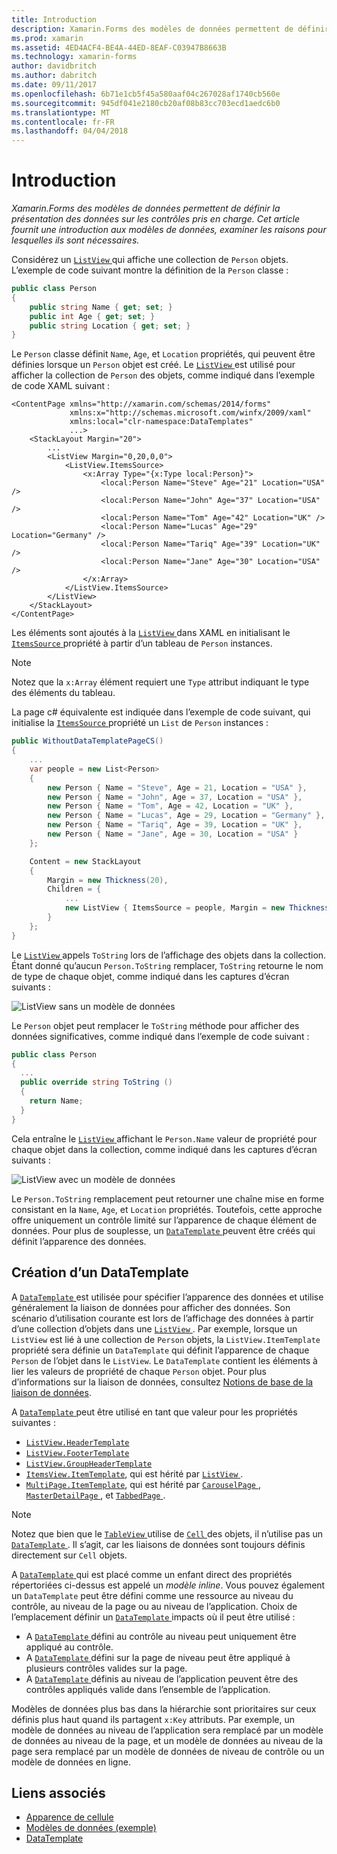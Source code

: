 ```yaml
---
title: Introduction
description: Xamarin.Forms des modèles de données permettent de définir la présentation des données sur les contrôles pris en charge. Cet article fournit une introduction aux modèles de données, examiner les raisons pour lesquelles ils sont nécessaires.
ms.prod: xamarin
ms.assetid: 4ED4ACF4-BE4A-44ED-8EAF-C03947B8663B
ms.technology: xamarin-forms
author: davidbritch
ms.author: dabritch
ms.date: 09/11/2017
ms.openlocfilehash: 6b71e1cb5f45a580aaf04c267028af1740cb560e
ms.sourcegitcommit: 945df041e2180cb20af08b83cc703ecd1aedc6b0
ms.translationtype: MT
ms.contentlocale: fr-FR
ms.lasthandoff: 04/04/2018
---
```

# <a name="introduction"></a>Introduction

_Xamarin.Forms des modèles de données permettent de définir la présentation des données sur les contrôles pris en charge. Cet article fournit une introduction aux modèles de données, examiner les raisons pour lesquelles ils sont nécessaires._

Considérez un [ `ListView` ](https://developer.xamarin.com/api/type/Xamarin.Forms.ListView/) qui affiche une collection de `Person` objets. L’exemple de code suivant montre la définition de la `Person` classe :

```csharp
public class Person
{
    public string Name { get; set; }
    public int Age { get; set; }
    public string Location { get; set; }
}
```

Le `Person` classe définit `Name`, `Age`, et `Location` propriétés, qui peuvent être définies lorsque un `Person` objet est créé. Le [ `ListView` ](https://developer.xamarin.com/api/type/Xamarin.Forms.ListView/) est utilisé pour afficher la collection de `Person` des objets, comme indiqué dans l’exemple de code XAML suivant :

```xaml
<ContentPage xmlns="http://xamarin.com/schemas/2014/forms"
             xmlns:x="http://schemas.microsoft.com/winfx/2009/xaml"
             xmlns:local="clr-namespace:DataTemplates"
             ...>
    <StackLayout Margin="20">
        ...
        <ListView Margin="0,20,0,0">
            <ListView.ItemsSource>
                <x:Array Type="{x:Type local:Person}">
                    <local:Person Name="Steve" Age="21" Location="USA" />
                    <local:Person Name="John" Age="37" Location="USA" />
                    <local:Person Name="Tom" Age="42" Location="UK" />
                    <local:Person Name="Lucas" Age="29" Location="Germany" />
                    <local:Person Name="Tariq" Age="39" Location="UK" />
                    <local:Person Name="Jane" Age="30" Location="USA" />
                </x:Array>
            </ListView.ItemsSource>
        </ListView>
    </StackLayout>
</ContentPage>
```

Les éléments sont ajoutés à la [ `ListView` ](https://developer.xamarin.com/api/type/Xamarin.Forms.ListView/) dans XAML en initialisant le [ `ItemsSource` ](https://developer.xamarin.com/api/property/Xamarin.Forms.ItemsView%3CTVisual%3E.ItemsSource/) propriété à partir d’un tableau de `Person` instances.

> [!NOTE]
> Notez que la `x:Array` élément requiert une `Type` attribut indiquant le type des éléments du tableau.

La page c# équivalente est indiquée dans l’exemple de code suivant, qui initialise la [ `ItemsSource` ](https://developer.xamarin.com/api/property/Xamarin.Forms.ItemsView%3CTVisual%3E.ItemsSource/) propriété un `List` de `Person` instances :

```csharp
public WithoutDataTemplatePageCS()
{
    ...
    var people = new List<Person>
    {
        new Person { Name = "Steve", Age = 21, Location = "USA" },
        new Person { Name = "John", Age = 37, Location = "USA" },
        new Person { Name = "Tom", Age = 42, Location = "UK" },
        new Person { Name = "Lucas", Age = 29, Location = "Germany" },
        new Person { Name = "Tariq", Age = 39, Location = "UK" },
        new Person { Name = "Jane", Age = 30, Location = "USA" }
    };

    Content = new StackLayout
    {
        Margin = new Thickness(20),
        Children = {
            ...
            new ListView { ItemsSource = people, Margin = new Thickness(0, 20, 0, 0) }
        }
    };
}
```

Le [ `ListView` ](https://developer.xamarin.com/api/type/Xamarin.Forms.ListView/) appels `ToString` lors de l’affichage des objets dans la collection. Étant donné qu’aucun `Person.ToString` remplacer, `ToString` retourne le nom de type de chaque objet, comme indiqué dans les captures d’écran suivants :

![](introduction-images/no-data-template.png "ListView sans un modèle de données")

Le `Person` objet peut remplacer le `ToString` méthode pour afficher des données significatives, comme indiqué dans l’exemple de code suivant :

```csharp
public class Person
{
  ...
  public override string ToString ()
  {
    return Name;
  }
}
```

Cela entraîne le [ `ListView` ](https://developer.xamarin.com/api/type/Xamarin.Forms.ListView/) affichant le `Person.Name` valeur de propriété pour chaque objet dans la collection, comme indiqué dans les captures d’écran suivants :

![](introduction-images/override-tostring.png "ListView avec un modèle de données")

Le `Person.ToString` remplacement peut retourner une chaîne mise en forme consistant en la `Name`, `Age`, et `Location` propriétés. Toutefois, cette approche offre uniquement un contrôle limité sur l’apparence de chaque élément de données. Pour plus de souplesse, un [ `DataTemplate` ](https://developer.xamarin.com/api/type/Xamarin.Forms.DataTemplate/) peuvent être créés qui définit l’apparence des données.

## <a name="creating-a-datatemplate"></a>Création d’un DataTemplate

A [ `DataTemplate` ](https://developer.xamarin.com/api/type/Xamarin.Forms.DataTemplate/) est utilisée pour spécifier l’apparence des données et utilise généralement la liaison de données pour afficher des données. Son scénario d’utilisation courante est lors de l’affichage des données à partir d’une collection d’objets dans une [ `ListView` ](https://developer.xamarin.com/api/type/Xamarin.Forms.ListView/). Par exemple, lorsque un `ListView` est lié à une collection de `Person` objets, la `ListView.ItemTemplate` propriété sera définie un `DataTemplate` qui définit l’apparence de chaque `Person` de l’objet dans le `ListView`. Le `DataTemplate` contient les éléments à lier les valeurs de propriété de chaque `Person` objet. Pour plus d’informations sur la liaison de données, consultez [Notions de base de la liaison de données](~/xamarin-forms/xaml/xaml-basics/data-binding-basics.md).

A [ `DataTemplate` ](https://developer.xamarin.com/api/type/Xamarin.Forms.DataTemplate/) peut être utilisé en tant que valeur pour les propriétés suivantes :

- [`ListView.HeaderTemplate`](https://developer.xamarin.com/api/property/Xamarin.Forms.ListView.HeaderTemplate/)
- [`ListView.FooterTemplate`](https://developer.xamarin.com/api/property/Xamarin.Forms.ListView.FooterTemplate/)
- [`ListView.GroupHeaderTemplate`](https://developer.xamarin.com/api/property/Xamarin.Forms.ListView.GroupHeaderTemplate/)
- [`ItemsView.ItemTemplate`](https://developer.xamarin.com/api/type/Xamarin.Forms.ItemsView%3CTVisual%3E/), qui est hérité par [ `ListView` ](https://developer.xamarin.com/api/type/Xamarin.Forms.ListView/).
- [`MultiPage.ItemTemplate`](https://developer.xamarin.com/api/type/Xamarin.Forms.MultiPage%3CT%3E/), qui est hérité par [ `CarouselPage` ](https://developer.xamarin.com/api/type/Xamarin.Forms.CarouselPage/), [ `MasterDetailPage` ](https://developer.xamarin.com/api/type/Xamarin.Forms.MasterDetailPage/), et [ `TabbedPage` ](https://developer.xamarin.com/api/type/Xamarin.Forms.TabbedPage/).

> [!NOTE]
> Notez que bien que le [ `TableView` ](https://developer.xamarin.com/api/type/Xamarin.Forms.TableView/) utilise de [ `Cell` ](https://developer.xamarin.com/api/type/Xamarin.Forms.Cell/) des objets, il n’utilise pas un [ `DataTemplate` ](https://developer.xamarin.com/api/type/Xamarin.Forms.DataTemplate/). Il s’agit, car les liaisons de données sont toujours définis directement sur `Cell` objets.

A [ `DataTemplate` ](https://developer.xamarin.com/api/type/Xamarin.Forms.DataTemplate/) qui est placé comme un enfant direct des propriétés répertoriées ci-dessus est appelé un *modèle inline*. Vous pouvez également un `DataTemplate` peut être défini comme une ressource au niveau du contrôle, au niveau de la page ou au niveau de l’application. Choix de l’emplacement définir un [ `DataTemplate` ](https://developer.xamarin.com/api/type/Xamarin.Forms.DataTemplate/) impacts où il peut être utilisé :

- A [ `DataTemplate` ](https://developer.xamarin.com/api/type/Xamarin.Forms.DataTemplate/) défini au contrôle au niveau peut uniquement être appliqué au contrôle.
- A [ `DataTemplate` ](https://developer.xamarin.com/api/type/Xamarin.Forms.DataTemplate/) défini sur la page de niveau peut être appliqué à plusieurs contrôles valides sur la page.
- A [ `DataTemplate` ](https://developer.xamarin.com/api/type/Xamarin.Forms.DataTemplate/) définis au niveau de l’application peuvent être des contrôles appliqués valide dans l’ensemble de l’application.

Modèles de données plus bas dans la hiérarchie sont prioritaires sur ceux définis plus haut quand ils partagent `x:Key` attributs. Par exemple, un modèle de données au niveau de l’application sera remplacé par un modèle de données au niveau de la page, et un modèle de données au niveau de la page sera remplacé par un modèle de données de niveau de contrôle ou un modèle de données en ligne.


## <a name="related-links"></a>Liens associés

- [Apparence de cellule](~/xamarin-forms/user-interface/listview/customizing-cell-appearance.md)
- [Modèles de données (exemple)](https://developer.xamarin.com/samples/xamarin-forms/templates/datatemplates/)
- [DataTemplate](https://developer.xamarin.com/api/type/Xamarin.Forms.DataTemplate/)
